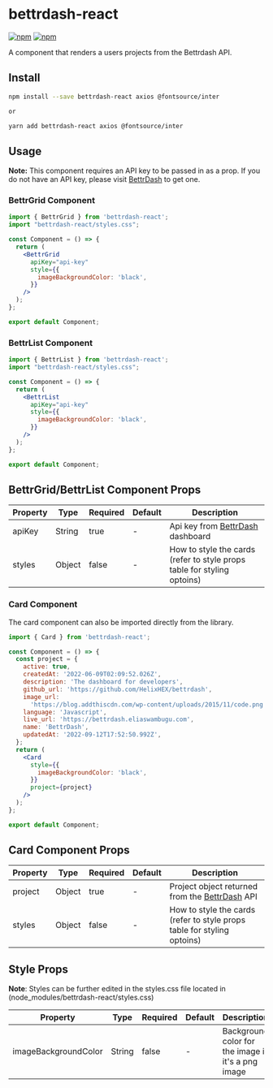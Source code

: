 # bettrdash-react

[![npm](https://img.shields.io/npm/v/bettrdash-react.svg?color=blue&logo=npm)](https://www.npmjs.com/package/bettrdash-react) [![npm](https://img.shields.io/npm/dt/bettrdash-react.svg?color=blue&logo=npm)](https://www.npmjs.com/package/bettrdash-react)

A component that renders a users projects from the Bettrdash API.

## Install

```bash
npm install --save bettrdash-react axios @fontsource/inter

or

yarn add bettrdash-react axios @fontsource/inter
```

## Usage

**Note:** This component requires an API key to be passed in as a prop. If you do not have an API key, please visit [BettrDash](https://bettrdash.eliaswambugu.com) to get one.

### BettrGrid Component

```jsx
import { BettrGrid } from 'bettrdash-react';
import "bettrdash-react/styles.css";

const Component = () => {
  return (
    <BettrGrid
      apiKey="api-key"
      style={{
        imageBackgroundColor: 'black',
      }}
    />
  );
};

export default Component;
```


### BettrList Component

```jsx
import { BettrList } from 'bettrdash-react';
import "bettrdash-react/styles.css";

const Component = () => {
  return (
    <BettrList
      apiKey="api-key"
      style={{
        imageBackgroundColor: 'black',
      }}
    />
  );
};

export default Component;
```

## BettrGrid/BettrList Component Props

| Property | Type   | Required | Default | Description                                                             |
| -------- | ------ | -------- | ------- | ----------------------------------------------------------------------- |
| apiKey   | String | true     | -       | Api key from [BettrDash](https://bettrdash.eliaswambugu.com) dashboard  |
| styles   | Object | false    | -       | How to style the cards (refer to style props table for styling optoins) |

### Card Component

The card component can also be imported directly from the library.

```jsx
import { Card } from 'bettrdash-react';

const Component = () => {
  const project = {
    active: true,
    createdAt: '2022-06-09T02:09:52.026Z',
    description: 'The dashboard for developers',
    github_url: 'https://github.com/HelixHEX/bettrdash',
    image_url:
      'https://blog.addthiscdn.com/wp-content/uploads/2015/11/code.png',
    language: 'Javascript',
    live_url: 'https://bettrdash.eliaswambugu.com',
    name: 'BettrDash',
    updatedAt: '2022-09-12T17:52:50.992Z',
  };
  return (
    <Card
      style={{
        imageBackgroundColor: 'black',
      }}
      project={project}
    />
  );
};

export default Component;
```

## Card Component Props

| Property | Type   | Required | Default | Description                                                                          |
| -------- | ------ | -------- | ------- | ------------------------------------------------------------------------------------ |
| project  | Object | true     | -       | Project object returned from the [BettrDash](https://bettrdash.eliaswambugu.com) API |
| styles   | Object | false    | -       | How to style the cards (refer to style props table for styling optoins)              |

## Style Props
**Note**: Styles can be further edited in the styles.css file located in (node_modules/bettrdash-react/styles.css)

| Property             | Type   | Required | Default | Description                                        |
| -------------------- | ------ | -------- | ------- | -------------------------------------------------- |
| imageBackgroundColor | String | false    | -       | Background color for the image if it's a png image |
